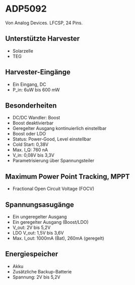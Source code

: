 # ADP5092

Von Analog Devices.
LFCSP, 24 Pins.

## Unterstützte Harvester
* Solarzelle
* TEG

## Harvester-Eingänge
* Ein Eingang, DC
* P_in: 6uW bis 600 mW

## Besonderheiten
* DC/DC Wandler: Boost
* Boost deaktivierbar
* Geregelter Ausgang kontinuierlich einstellbar
* Boost oder LDO
* Status: Power-Good, Level einstellbar
* Cold Start: 0,38V
* Max. I_Q: 760 nA
* V_in: 0,08V bis 3,3V
* Parametrisierung über Spannungsteiler

## Maximum Power Point Tracking, MPPT
* Fractional Open Circuit Voltage (FOCV)

## Spannungsasugänge
* Ein ungeregelter Ausgang
* Ein geregelter Ausgang (Boost/LDO)
* V_out: 2V bis 5,2V
* LDO V_out: 1,5V bis 3,6V
* Max. I_out: 1000mA (Bat), 260mA (geregelt)

## Energiespeicher
* Akku
* Zusätzliche Backup-Batterie
* Spannung: 2V bis 5,2V
